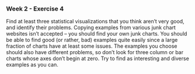 ### Week 2 - Exercise 4

Find at least three statistical visualizations that you think aren’t very good, and identify their problems. 
Copying examples from various junk chart websites isn’t accepted – you should find your own junk charts. 
You should be able to find good (or rather, bad) examples quite easily since a large fraction of charts 
have at least some issues. The examples you choose should also have different problems, so don’t look for 
three column or bar charts whose axes don’t begin at zero. Try to find as interesting and diverse examples as you can.
